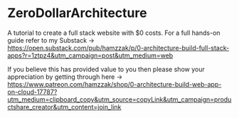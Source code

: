 # ZeroDollarArchitecture
A tutorial to create a full stack website with $0 costs. 
For a full hands-on guide refer to my Substack -> https://open.substack.com/pub/hamzzak/p/0-architecture-build-full-stack-apps?r=1ztpz4&utm_campaign=post&utm_medium=web


If you believe this has provided value to you then please show your appreciation by getting through 
here -> https://www.patreon.com/hamzzak/shop/0-architecture-build-web-app-on-cloud-17787?utm_medium=clipboard_copy&utm_source=copyLink&utm_campaign=productshare_creator&utm_content=join_link
